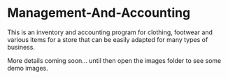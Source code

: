# Management-And-Accounting
This is an inventory and accounting program for clothing, footwear and various items for a store that can be easily adapted for many types of business.



More details coming soon... until then open the images folder to see some demo images. 
